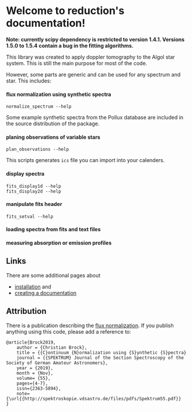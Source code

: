 Welcome to reduction's documentation!
=====================================

**Note: currently scipy dependency is restricted to version 1.4.1.
Versions 1.5.0 to 1.5.4 contain a bug in the fitting algorithms.**

This library was created to apply doppler tomography to the Algol star system.
This is still the main purpose for most of the code.

However, some parts are generic and can be used for any spectrum and star.
This includes:

#### flux normalization using synthetic spectra

    normalize_spectrum --help

Some example synthetic spectra from the Pollux database are included
in the source distribution of the package.

#### planing observations of variable stars

    plan_observations --help

  This scripts generates `ics` file you can import into your calenders.

#### display spectra

    fits_display1d --help
    fits_display2d --help

#### manipulate fits header

    fits_setval --help

#### loading spectra from fits and text files

#### measuring absorption or emission profiles

Links
-----
There are some additional pages about
- [installation](doc/installation.rst) and
- [creating a documentation](doc/create_docs.rst)

Attribution
-----------
There is a publication describing the [flux normalization](http://spektroskopie.vdsastro.de/files/pdfs/Spektrum55.pdf).
If you publish anything using this code, please add a reference to:

    @article{Brock2019,
        author = {Christian Brock},
        title = {{C}ontinuum {N}ormalization using {S}ynthetic {S}pectra}
        journal = {{SPEKTRUM} Journal of the Section Spectroscopy of the Society of German Amateur Astronomers},
        year = {2019},
        month = {Nov},
        volume= {55},
        pages={4-7},
        issn={2363-5894},
        note={\url{{http://spektroskopie.vdsastro.de/files/pdfs/Spektrum55.pdf}}
    }

